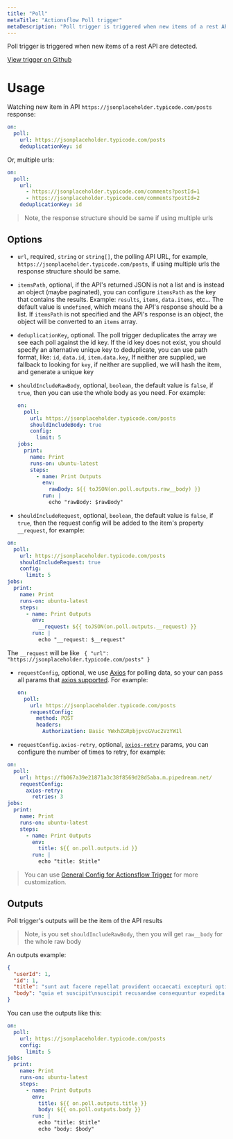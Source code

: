 ```yaml
---
title: "Poll"
metaTitle: "Actionsflow Poll trigger"
metaDescription: "Poll trigger is triggered when new items of a rest API are detected."
---
```


Poll trigger is triggered when new items of a rest API are detected.

[View trigger on Github](https://github.com/actionsflow/actionsflow/blob/main/packages/actionsflow/src/triggers/poll.ts)

# Usage

Watching new item in API `https://jsonplaceholder.typicode.com/posts` response:

```yaml
on:
  poll:
    url: https://jsonplaceholder.typicode.com/posts
    deduplicationKey: id
```

Or, multiple urls:

```yaml
on:
  poll:
    url:
      - https://jsonplaceholder.typicode.com/comments?postId=1
      - https://jsonplaceholder.typicode.com/comments?postId=2
    deduplicationKey: id
```

> Note, the response structure should be same if using multiple urls

## Options

- `url`, required, `string` or `string[]`, the polling API URL, for example, `https://jsonplaceholder.typicode.com/posts`, if using multiple urls the response structure should be same.

- `itemsPath`, optional, if the API's returned JSON is not a list and is instead an object (maybe paginated), you can configure `itemsPath` as the key that contains the results. Example: `results`, `items`, `data.items`, etc... The default value is `undefined`, which means the API's response should be a list. If `itemsPath` is not specified and the API's response is an object, the object will be converted to an `items` array.

- `deduplicationKey`, optional. The poll trigger deduplicates the array we see each poll against the id key. If the id key does not exist, you should specify an alternative unique key to deduplicate, you can use path format, like: `id`, `data.id`, `item.data.key`, If neither are supplied, we fallback to looking for `key`, if neither are supplied, we will hash the item, and generate a unique key

- `shouldIncludeRawBody`, optional, `boolean`, the default value is `false`, if `true`, then you can use the whole body as you need. For example:

  ```yaml
  on:
    poll:
      url: https://jsonplaceholder.typicode.com/posts
      shouldIncludeBody: true
      config:
        limit: 5
  jobs:
    print:
      name: Print
      runs-on: ubuntu-latest
      steps:
        - name: Print Outputs
          env:
            rawBody: ${{ toJSON(on.poll.outputs.raw__body) }}
          run: |
            echo "rawBody: $rawBody"
  ```

- `shouldIncludeRequest`, optional, `boolean`, the default value is `false`, if `true`, then the request config will be added to the item's property `__request`, for example:

```yaml
on:
  poll:
    url: https://jsonplaceholder.typicode.com/posts
    shouldIncludeRequest: true
    config:
      limit: 5
jobs:
  print:
    name: Print
    runs-on: ubuntu-latest
    steps:
      - name: Print Outputs
        env:
          __request: ${{ toJSON(on.poll.outputs.__request) }}
        run: |
          echo "__request: $__request"
```

The `__request` will be like ` { "url": "https://jsonplaceholder.typicode.com/posts" }`

- `requestConfig`, optional, we use [Axios](https://github.com/axios/axios) for polling data, so your can pass all params that [axios supported](https://github.com/axios/axios#request-config). For example:

  ```yaml
  on:
    poll:
      url: https://jsonplaceholder.typicode.com/posts
      requestConfig:
        method: POST
        headers:
          Authorization: Basic YWxhZGRpbjpvcGVuc2VzYW1l
  ```

- `requestConfig.axios-retry`, optional, [`axios-retry`](https://github.com/softonic/axios-retry) params, you can configure the number of times to retry, for example:

```yaml
on:
  poll:
    url: https://fb067a39e21871a3c38f8569d28d5aba.m.pipedream.net/
    requestConfig:
      axios-retry:
        retries: 3
jobs:
  print:
    name: Print
    runs-on: ubuntu-latest
    steps:
      - name: Print Outputs
        env:
          title: ${{ on.poll.outputs.id }}
        run: |
          echo "title: $title"
```

> You can use [General Config for Actionsflow Trigger](../workflow.md#ontriggerconfig) for more customization.

## Outputs

Poll trigger's outputs will be the item of the API results

> Note, is you set `shouldIncludeRawBody`, then you will get `raw__body` for the whole raw body

An outputs example:

```json
{
  "userId": 1,
  "id": 1,
  "title": "sunt aut facere repellat provident occaecati excepturi optio reprehenderit",
  "body": "quia et suscipit\nsuscipit recusandae consequuntur expedita et cum\nreprehenderit molestiae ut ut quas totam\nnostrum rerum est autem sunt rem eveniet architecto"
}
```

You can use the outputs like this:

```yaml
on:
  poll:
    url: https://jsonplaceholder.typicode.com/posts
    config:
      limit: 5
jobs:
  print:
    name: Print
    runs-on: ubuntu-latest
    steps:
      - name: Print Outputs
        env:
          title: ${{ on.poll.outputs.title }}
          body: ${{ on.poll.outputs.body }}
        run: |
          echo "title: $title"
          echo "body: $body"
```
